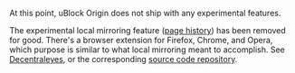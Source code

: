 At this point, uBlock Origin does not ship with any experimental features.

The experimental local mirroring feature ([page history](./Experimental-features/7148ff9bd4e6077aecf00077f7836028c82b5f35#privacy-exposure-reduction-local-mirroring)) has been removed for good. There's a browser extension for Firefox, Chrome, and Opera, which purpose is similar to what local mirroring meant to accomplish. See [Decentraleyes](https://decentraleyes.org), or the corresponding [source code repository](https://git.synz.io/Synzvato/decentraleyes).
